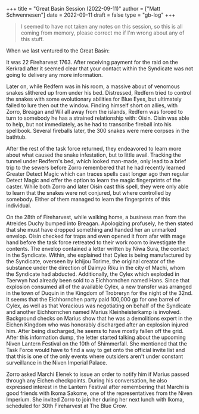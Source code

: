 +++
title = "Great Basin Session (2022-09-11)"
author = ["Matt Schwennesen"]
date = 2022-09-11
draft = false
type = "gb-log"
+++

> I seemed to have not taken any notes on this session, so this is all coming from
> memory, please correct me if I'm wrong about any of this stuff.

When we last ventured to the Great Basin:

It was 22 Fireharvest 1763. After receiving payment for the raid on the
Kerkrad after it
seemed clear that your contact within the Syndicate was not going to delivery
any more information.

Later on, while Redfern was in his room, a massive about of venomous snakes
slithered up from under his bed. Distressed, Redfern tried to control the snakes
with some evolutionary abilities for Blue Eyes, but ultimately failed to lure
then out the window. Finding himself short on allies, with Zorro, Breagan and
Wil all away from the islands, Redfern was forced to turn to somebody he has a
strained relationship with: Oisin. Oisin was able to help, but not immediately,
as he had to transcribe fireball into his spellbook. Several fireballs later,
the 300 snakes were mere corpses in the bathtub.

After the rest of the task force returned, they endeavored to learn more about
what caused the snake infestation, but to little avail. Tracking the tunnel
under Redfern's bed, which looked man-made, only lead to a brief trip to the
sewers before Zorro remembered that he had recently learned Greater Detect Magic
which can traces spells cast longer ago then regular Detect Magic and offer the
option to learn the magic fingerprints of the caster. While both Zorro and later
Oisin cast this spell, they were only able to learn that the snakes were not
conjured, but where controlled by somebody. Either of them managed to learn the
fingerprints of this individual.

On the 28th of Fireharvest, while walking home, a business man from the Atreides
Duchy bumped into Breagan. Apologizing profusely, he then stated that she must
have dropped something and handed her an unmarked envelop. Oisin checked for
traps and even opened it from afar with mage hand before the task force
retreated to their work room to investigate the contents. The envelop contained
a letter written by Niwa Sura, the contact in the Syndicate. Within, she
explained that Cylex is being manufactured by the Syndicate, overseen by Ichijou
Torime, the original creator of the substance under the direction of Daimyo Riku
in the city of Machi, whom the Syndicate had abducted. Additionally, the Cylex
which exploded in Taerwyn had already been sold to a Eichhornchen named Hans.
Since that explosion consumed all of the available Cylex, a new transfer was
arranged in the town of Duquin in the Kingdom of Trobreryn for the night of the
32nd. It seems that the Eichhornchen party paid 100,000 gp for one barrel of
Cylex, as well as that Voracious was negotiating on behalf of the Syndicate and
another Eichhornchen named Marius Kleinheisterkamp is involved. Background
checks on Marius show that he was a demolitions expert in the Eichen Kingdom who
was honorably discharged after an explosion injured him. After being discharged,
he seems to have mostly fallen off the grid. After this information dump, the
letter started talking about the upcoming Niven Lantern Festival on the 10th of
Shimmerfall. She mentioned that the Task Force would have to find a way to get
onto the official invite list and that this is one of the only events where
outsiders aren't under constant surveillance in the Niven Imperial Palace.

Zorro asked Marchi Elenek to issue an order to notify him if Marius passed
through any Eichen checkpoints. During his conversation, he also expressed
interest in the Lantern Festival after remembering that Marchi is good friends
with Ikoma Sakome, one of the representatives from the Niven Imperium. She
invited Zorro to join her during her next lunch with Ikoma, scheduled for 30th
Fireharvest at The Blue Crow.
